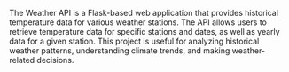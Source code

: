 The Weather API is a Flask-based web application that provides historical temperature data for various weather stations. The API allows users to retrieve temperature data for specific stations and dates, as well as yearly data for a given station. This project is useful for analyzing historical weather patterns, understanding climate trends, and making weather-related decisions.
